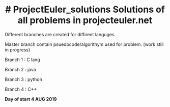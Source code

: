 <h1 align="center">
<br/>
# ProjectEuler_solutions
Solutions of all problems in projecteuler.net
</h1>

Different branches are created for diffirent languges.

Master branch contain psuedocode/algorithym used for problem. (work still in progress)

Branch 1 : C lang

Branch 2 : java

Branch 3 : python

Branch 4 : C++

**Day of start 4 AUG 2019**
